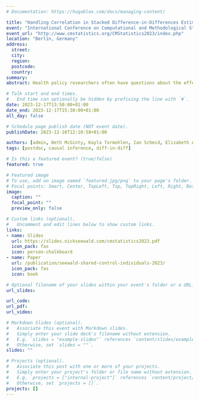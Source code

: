 ```yaml
---
# Documentation: https://hugoblox.com/docs/managing-content/

title: "Handling Correlation in Stacked Difference-in-Differences Estimates with Application to Medical Cannabis Policy"
event: "International Conference on Computational and Methodological Statistics 2023"
event_url: "http://www.cmstatistics.org/CMStatistics2023/index.php"
location: "Berlin, Germany"
address:
  street:
  city:
  region:
  postcode:
  country:
summary:
abstract: Health policy researchers often have questions about the effects of a policy implemented at some cluster-level unit, e.g., states, counties, hospitals, etc., on individual-level outcomes collected over multiple time periods. Stacked difference-in-differences is an increasingly popular way to estimate these effects. The approach involves estimating treatment effects for each policy-implementing unit, then, if scientifically appropriate, aggregating them to an average effect estimate. However, when individual-level data are available, and non-implementing units are used as comparators for multiple policy-implementing units, data from untreated individuals may be used across multiple analyses, thereby inducing a correlation between effect estimates. Existing methods do not quantify or account for this sharing of controls. A stacked difference-in-differences study is described, investigating the effects of state medical cannabis laws on treatment for chronic pain, a framework for estimating and managing this correlation due to shared control individuals is discussed, and how accounting for it affects the substantive results is shown.

# Talk start and end times.
#   End time can optionally be hidden by prefixing the line with `#`.
date: 2023-12-17T13:50:00+01:00
date_end: 2023-12-17T15:30:00+01:00
all_day: false

# Schedule page publish date (NOT event date).
publishDate: 2023-12-16T12:10:58+01:00

authors: [admin, Beth McGinty, Kayla Tormohlen, Ian Schmid, Elizabeth A. Stuart]
tags: [postdoc, causal inference, diff-in-diff]

# Is this a featured event? (true/false)
featured: true

# Featured image
# To use, add an image named `featured.jpg/png` to your page's folder. 
# Focal points: Smart, Center, TopLeft, Top, TopRight, Left, Right, BottomLeft, Bottom, BottomRight.
image:
  caption: ""
  focal_point: ""
  preview_only: false

# Custom links (optional).
#   Uncomment and edit lines below to show custom links.
links:
- name: Slides
  url: https://slides.nickseewald.com/cmstatistics2023.pdf
  icon_pack: fas
  icon: person-chalkboard
- name: Paper
  url: /publication/seewald-shared-control-individuals-2023/
  icon_pack: fas
  icon: book

# Optional filename of your slides within your event's folder or a URL.
url_slides: 

url_code:
url_pdf:
url_video:

# Markdown Slides (optional).
#   Associate this event with Markdown slides.
#   Simply enter your slide deck's filename without extension.
#   E.g. `slides = "example-slides"` references `content/slides/example-slides.md`.
#   Otherwise, set `slides = ""`.
slides: ""

# Projects (optional).
#   Associate this post with one or more of your projects.
#   Simply enter your project's folder or file name without extension.
#   E.g. `projects = ["internal-project"]` references `content/project/deep-learning/index.md`.
#   Otherwise, set `projects = []`.
projects: []
---
```

